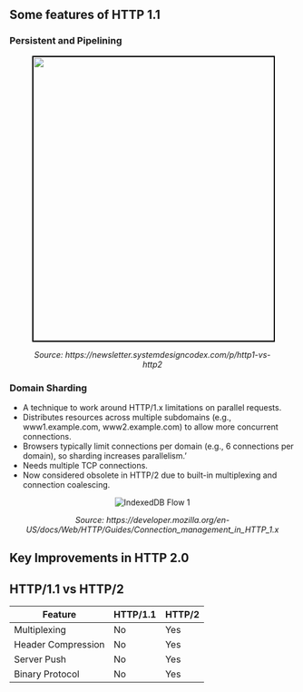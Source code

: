 ## Some features of HTTP 1.1

### Persistent and Pipelining
<figure>
	<div align="center">
	<img src="/data/HTTP_2/assets/persistentConnection_Pipelining.png" height="500" width="500" style="border: 2px solid black;"></div>
	<p align="center"><i>Source: https://newsletter.systemdesigncodex.com/p/http1-vs-http2</i>
</figure>

### Domain Sharding
- A technique to work around HTTP/1.x limitations on parallel requests.
- Distributes resources across multiple subdomains (e.g., www1.example.com, www2.example.com) to allow more concurrent connections.
- Browsers typically limit connections per domain (e.g., 6 connections per domain), so sharding increases parallelism.’
- Needs multiple TCP connections.
- Now considered obsolete in HTTP/2 due to built-in multiplexing and connection coalescing.

<p align="center">
  <img src="data/HTTP_2/assets/domain.png" alt="IndexedDB Flow 1">
</p>
<p align="center"><i>Source: https://developer.mozilla.org/en-US/docs/Web/HTTP/Guides/Connection_management_in_HTTP_1.x</i></p>

## Key Improvements in HTTP 2.0


## HTTP/1.1 vs HTTP/2
| Feature               | HTTP/1.1 | HTTP/2 |
|-----------------------|----------|--------|
| Multiplexing          | No       | Yes    |
| Header Compression    | No       | Yes    |
| Server Push           | No       | Yes    |
| Binary Protocol       | No       | Yes    |